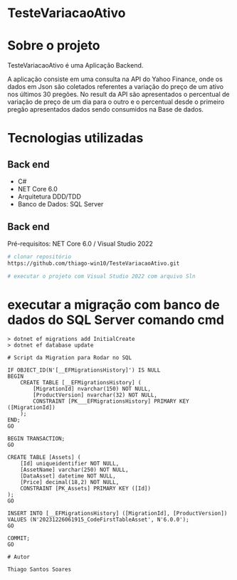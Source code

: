 # TesteVariacaoAtivo

# Sobre o projeto

TesteVariacaoAtivo é uma Aplicação Backend.

A aplicação consiste em uma consulta na API do Yahoo Finance, onde os dados em Json são coletados referentes a variação do preço de um ativo nos últimos 30 pregões. No result da API são apresentados o percentual de variação de preço de um dia para o outro e o percentual desde o primeiro pregão apresentados dados sendo consumidos na Base de dados.


# Tecnologias utilizadas
## Back end
- C#
- NET Core 6.0
- Arquitetura DDD/TDD
- Banco de Dados: SQL Server

## Back end
Pré-requisitos: NET Core 6.0 / Visual Studio 2022

```bash
# clonar repositório
https://github.com/thiago-win10/TesteVariacaoAtivo.git

# executar o projeto com Visual Studio 2022 com arquivo Sln
```
# executar a migração com banco de dados do SQL Server comando cmd
```
> dotnet ef migrations add InitialCreate
> dotnet ef database update

# Script da Migration para Rodar no SQL

IF OBJECT_ID(N'[__EFMigrationsHistory]') IS NULL
BEGIN
    CREATE TABLE [__EFMigrationsHistory] (
        [MigrationId] nvarchar(150) NOT NULL,
        [ProductVersion] nvarchar(32) NOT NULL,
        CONSTRAINT [PK___EFMigrationsHistory] PRIMARY KEY ([MigrationId])
    );
END;
GO

BEGIN TRANSACTION;
GO

CREATE TABLE [Assets] (
    [Id] uniqueidentifier NOT NULL,
    [AssetName] varchar(250) NOT NULL,
    [DataAsset] datetime NOT NULL,
    [Price] decimal(18,2) NOT NULL,
    CONSTRAINT [PK_Assets] PRIMARY KEY ([Id])
);
GO

INSERT INTO [__EFMigrationsHistory] ([MigrationId], [ProductVersion])
VALUES (N'20231226061915_CodeFirstTableAsset', N'6.0.0');
GO

COMMIT;
GO

# Autor

Thiago Santos Soares
